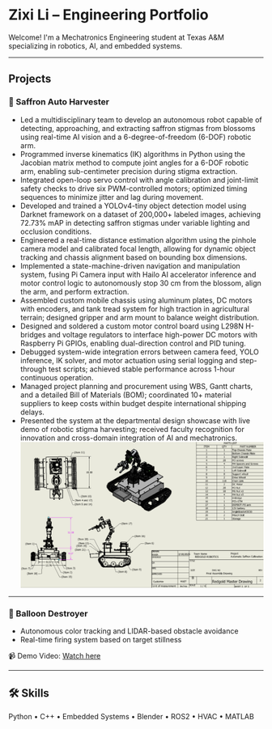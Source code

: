 # Zixi Li – Engineering Portfolio

Welcome! I'm a Mechatronics Engineering student at Texas A&M specializing in robotics, AI, and embedded systems.

---

## Projects

### 🌸 Saffron Auto Harvester
- Led a multidisciplinary team to develop an autonomous robot capable of detecting, approaching, and extracting saffron stigmas from blossoms using real-time AI vision and a 6-degree-of-freedom (6-DOF) robotic arm.
- Programmed inverse kinematics (IK) algorithms in Python using the Jacobian matrix method to compute joint angles for a 6-DOF robotic arm, enabling sub-centimeter precision during stigma extraction.
- Integrated open-loop servo control with angle calibration and joint-limit safety checks to drive six PWM-controlled motors; optimized timing sequences to minimize jitter and lag during movement.
- Developed and trained a YOLOv4-tiny object detection model using Darknet framework on a dataset of 200,000+ labeled images, achieving 72.73% mAP in detecting saffron stigmas under variable lighting and occlusion conditions.
- Engineered a real-time distance estimation algorithm using the pinhole camera model and calibrated focal length, allowing for dynamic object tracking and chassis alignment based on bounding box dimensions.
- Implemented a state-machine-driven navigation and manipulation system, fusing Pi Camera input with Hailo AI accelerator inference and motor control logic to autonomously stop 30 cm from the blossom, align the arm, and perform extraction.
- Assembled custom mobile chassis using aluminum plates, DC motors with encoders, and tank tread system for high traction in agricultural terrain; designed gripper and arm mount to balance weight distribution.
- Designed and soldered a custom motor control board using L298N H-bridges and voltage regulators to interface high-power DC motors with Raspberry Pi GPIOs, enabling dual-direction control and PID tuning.
- Debugged system-wide integration errors between camera feed, YOLO inference, IK solver, and motor actuation using serial logging and step-through test scripts; achieved stable performance across 1-hour continuous operation.
- Managed project planning and procurement using WBS, Gantt charts, and a detailed Bill of Materials (BOM); coordinated 10+ material suppliers to keep costs within budget despite international shipping delays.
- Presented the system at the departmental design showcase with live demo of robotic stigma harvesting; received faculty recognition for innovation and cross-domain integration of AI and mechatronics.
![Saffron Harvester Robot Master Drawing](RedGold_MasterDrawing.png)

---

### 🎯 Balloon Destroyer
- Autonomous color tracking and LIDAR-based obstacle avoidance  
- Real-time firing system based on target stillness  

📹 Demo Video: [Watch here](https://drive.google.com/file/d/13DOgFnZRKw2B_BtkJqVHfoBgalWu6pOa/view)

---

## 🛠️ Skills
Python • C++ • Embedded Systems • Blender • ROS2 • HVAC • MATLAB

